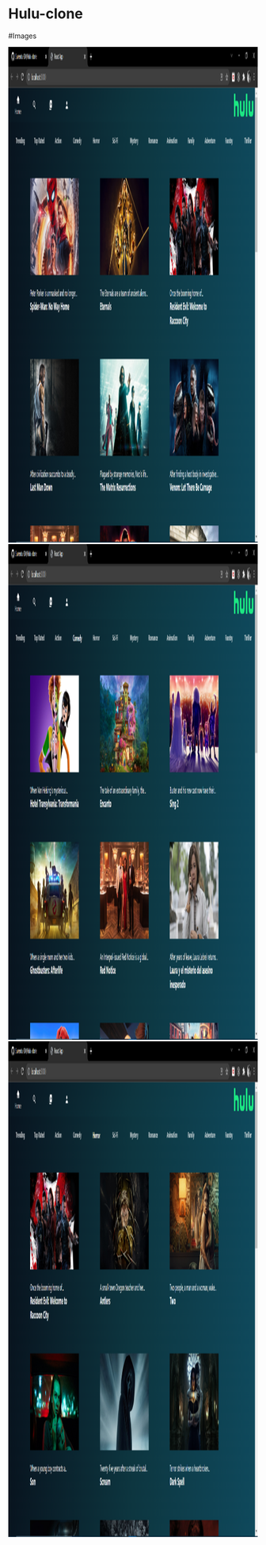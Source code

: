 # Hulu-clone

#Images

<img src="https://github.com/Suvendu-SM/Hulu-clone/blob/main/public/img1.png"  width="1000" height="1000">
<img src="https://github.com/Suvendu-SM/Hulu-clone/blob/main/public/img2.png"  width="1000" height="1000">
<img src="https://github.com/Suvendu-SM/Hulu-clone/blob/main/public/img3.png"  width="1000" height="1000">



